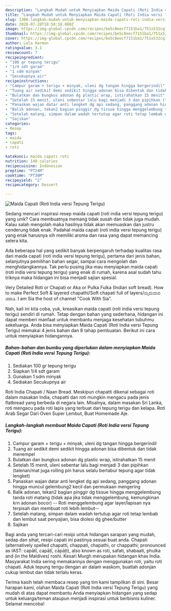 ```yaml
---
description: "Langkah Mudah untuk Menyiapkan Maida Capati (Roti India versi Tepung Terigu), Sempurna"
title: "Langkah Mudah untuk Menyiapkan Maida Capati (Roti India versi Tepung Terigu), Sempurna"
slug: 1306-langkah-mudah-untuk-menyiapkan-maida-capati-roti-india-versi-tepung-terigu-sempurna
date: 2020-07-28T10:58:18.080Z
image: https://img-global.cpcdn.com/recipes/be5c8eecf7151ba1/751x532cq70/maida-capati-roti-india-versi-tepung-terigu-foto-resep-utama.jpg
thumbnail: https://img-global.cpcdn.com/recipes/be5c8eecf7151ba1/751x532cq70/maida-capati-roti-india-versi-tepung-terigu-foto-resep-utama.jpg
cover: https://img-global.cpcdn.com/recipes/be5c8eecf7151ba1/751x532cq70/maida-capati-roti-india-versi-tepung-terigu-foto-resep-utama.jpg
author: Lela Harmon
ratingvalue: 3.1
reviewcount: 7
recipeingredient:
- "100 gr tepung terigu"
- "1/4 sdt garam"
- "1 sdm minyak"
- "Secukupnya air"
recipeinstructions:
- "Campur garam + terigu + minyak, uleni dg tangan hingga bergerindil"
- "Tuang air sedikit demi sedikit hingga adonan bisa dibentuk dan tidak menempel"
- "Bulatkan dan bungkus adonan dg plastic wrap, istirahatkan 15 menit"
- "Setelah 15 menit, uleni sebentar lalu bagi menjadi 3 dan pipihkan (talenan/mat juga rolling pin harus selalu bertabur tepung agar tidak lengket)"
- "Panaskan wajan datar anti lengket dg api sedang, panggang adonan hingga muncul gelembung2 kecil dan permukaan mengering"
- "Balik adonan, tekan2 bagian pinggir dg tissue hingga menggelembung tanda roti matang (tidak apa jika tidak menggelembung, kemungkinan krn adonan bocor) -- Roti menggelembung agar layer/lapisan nya terpisah dan membuat roti lebih lembut--"
- "Setelah matang, simpan dalam wadah tertutup agar roti tetap lembab dan lembut saat penyajian, bisa diolesi dg ghee/butter"
- "Sajikan"
categories:
- Resep
tags:
- maida
- capati
- roti

katakunci: maida capati roti 
nutrition: 140 calories
recipecuisine: Indonesian
preptime: "PT24M"
cooktime: "PT30M"
recipeyield: "2"
recipecategory: Dessert

---
```



![Maida Capati (Roti India versi Tepung Terigu)](https://img-global.cpcdn.com/recipes/be5c8eecf7151ba1/751x532cq70/maida-capati-roti-india-versi-tepung-terigu-foto-resep-utama.jpg)

Sedang mencari inspirasi resep maida capati (roti india versi tepung terigu) yang unik? Cara membuatnya memang tidak susah dan tidak juga mudah. Kalau salah mengolah maka hasilnya tidak akan memuaskan dan justru cenderung tidak enak. Padahal maida capati (roti india versi tepung terigu) yang enak harusnya sih memiliki aroma dan rasa yang dapat memancing selera kita.

Ada beberapa hal yang sedikit banyak berpengaruh terhadap kualitas rasa dari maida capati (roti india versi tepung terigu), pertama dari jenis bahan, selanjutnya pemilihan bahan segar, sampai cara mengolah dan menghidangkannya. Tak perlu pusing jika mau menyiapkan maida capati (roti india versi tepung terigu) yang enak di rumah, karena asal sudah tahu triknya maka hidangan ini bisa menjadi sajian spesial.

Very Detailed Roti or Chapati or Aka or Pulka Fulka (Indian soft bread). How to make Perfect Soft &amp; layered chapathi/Soft chapati full of layers/ಮೃದುವಾದ ಚಪಾತಿ. I am Sia the host of channel &#34;Cook With Sia&#34;.


Nah, kali ini kita coba, yuk, kreasikan maida capati (roti india versi tepung terigu) sendiri di rumah. Tetap dengan bahan yang sederhana, hidangan ini dapat memberi manfaat untuk membantu menjaga kesehatan tubuhmu sekeluarga. Anda bisa menyiapkan Maida Capati (Roti India versi Tepung Terigu) memakai 4 jenis bahan dan 8 tahap pembuatan. Berikut ini cara untuk menyiapkan hidangannya.

<!--inarticleads1-->

##### Bahan-bahan dan bumbu yang diperlukan dalam menyiapkan Maida Capati (Roti India versi Tepung Terigu):

1. Sediakan 100 gr tepung terigu
1. Siapkan 1/4 sdt garam
1. Gunakan 1 sdm minyak
1. Sediakan Secukupnya air


Roti India Chapati / Naan Bread. Meskipun chapatti dikenal sebagai roti dalam masakan India, chapatti dan roti mungkin mengacu pada jenis flatbread yang berbeda di negara lain. Misalnya, dalam masakan Sri Lanka, roti mengacu pada roti lapis yang terbuat dari tepung terigu dan kelapa. Roti Arab Segar Dari Oven Super Lembut, Buat Homemade Aje. 

<!--inarticleads2-->

##### Langkah-langkah membuat Maida Capati (Roti India versi Tepung Terigu):

1. Campur garam + terigu + minyak, uleni dg tangan hingga bergerindil
1. Tuang air sedikit demi sedikit hingga adonan bisa dibentuk dan tidak menempel
1. Bulatkan dan bungkus adonan dg plastic wrap, istirahatkan 15 menit
1. Setelah 15 menit, uleni sebentar lalu bagi menjadi 3 dan pipihkan (talenan/mat juga rolling pin harus selalu bertabur tepung agar tidak lengket)
1. Panaskan wajan datar anti lengket dg api sedang, panggang adonan hingga muncul gelembung2 kecil dan permukaan mengering
1. Balik adonan, tekan2 bagian pinggir dg tissue hingga menggelembung tanda roti matang (tidak apa jika tidak menggelembung, kemungkinan krn adonan bocor) -- Roti menggelembung agar layer/lapisan nya terpisah dan membuat roti lebih lembut--
1. Setelah matang, simpan dalam wadah tertutup agar roti tetap lembab dan lembut saat penyajian, bisa diolesi dg ghee/butter
1. Sajikan


Bagi anda yang tercari-cari resipi untuk hidangan sarapan yang mudah, sedap dan sihat, resipi capati ini pastinya sesuai buat anda. Chapati (alternatively spelled chapatti, chappati, chapathi, or chappathi; pronounced as IAST: capātī, capāṭī, cāpāṭi), also known as roti, safati, shabaati, phulka and (in the Maldives) roshi. Kesari Murgh merupakan hidangan khas India. Masyarakat India sering memakannya dengan menggunakan roti, yaitu roti chapati. Aduk tepung terigu dengan air dalam waskom, buatlah adonjan cukup lembut dan tidak terlalu keras. 

Terima kasih telah membaca resep yang tim kami tampilkan di sini. Besar harapan kami, olahan Maida Capati (Roti India versi Tepung Terigu) yang mudah di atas dapat membantu Anda menyiapkan hidangan yang sedap untuk keluarga/teman ataupun menjadi inspirasi untuk berbisnis kuliner. Selamat mencoba!
